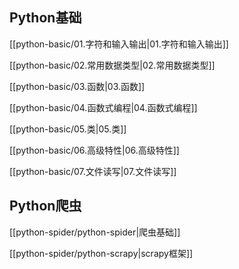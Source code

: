 
## Python基础

[[python-basic/01.字符和输入输出|01.字符和输入输出]]

[[python-basic/02.常用数据类型|02.常用数据类型]]

[[python-basic/03.函数|03.函数]]

[[python-basic/04.函数式编程|04.函数式编程]]

[[python-basic/05.类|05.类]]

[[python-basic/06.高级特性|06.高级特性]]

[[python-basic/07.文件读写|07.文件读写]]

## Python爬虫

[[python-spider/python-spider|爬虫基础]]

[[python-spider/python-scrapy|scrapy框架]]
